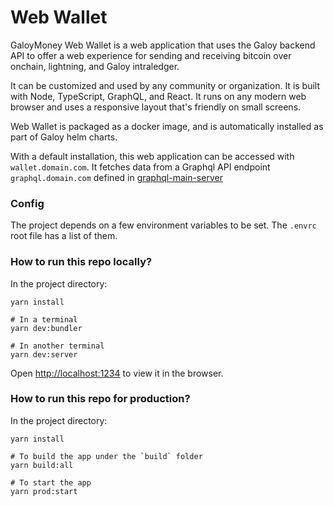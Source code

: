 # Web Wallet



GaloyMoney Web Wallet is a web application that uses the Galoy backend API to offer a web experience for sending and receiving bitcoin over onchain, lightning, and Galoy intraledger.&#x20;

It can be customized and used by any community or organization. It is built with Node, TypeScript, GraphQL, and React. It runs on any modern web browser and uses a responsive layout that's friendly on small screens.

Web Wallet is packaged as a docker image, and is automatically installed as part of Galoy helm charts.

With a default installation, this web application can be accessed with `wallet.domain.com`. It fetches data from a Graphql API endpoint `graphql.domain.com` defined in [graphql-main-server](https://github.com/GaloyMoney/galoy/blob/main/src/servers/graphql-main-server.ts)

### Config

The project depends on a few environment variables to be set. The `.envrc` root file has a list of them.

### How to run this repo locally?

In the project directory:

```shell
yarn install

# In a terminal
yarn dev:bundler

# In another terminal
yarn dev:server
```

Open [http://localhost:1234](http://localhost:1234) to view it in the browser.

### How to run this repo for production?

In the project directory:

```shell
yarn install

# To build the app under the `build` folder
yarn build:all

# To start the app
yarn prod:start
```
